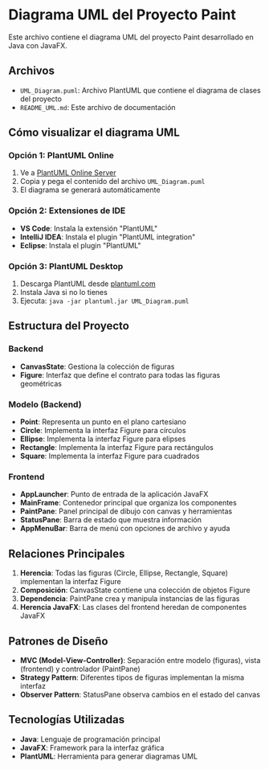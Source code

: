 # Diagrama UML del Proyecto Paint

Este archivo contiene el diagrama UML del proyecto Paint desarrollado en Java con JavaFX.

## Archivos

- `UML_Diagram.puml`: Archivo PlantUML que contiene el diagrama de clases del proyecto
- `README_UML.md`: Este archivo de documentación

## Cómo visualizar el diagrama UML

### Opción 1: PlantUML Online
1. Ve a [PlantUML Online Server](http://www.plantuml.com/plantuml/uml/)
2. Copia y pega el contenido del archivo `UML_Diagram.puml`
3. El diagrama se generará automáticamente

### Opción 2: Extensiones de IDE
- **VS Code**: Instala la extensión "PlantUML"
- **IntelliJ IDEA**: Instala el plugin "PlantUML integration"
- **Eclipse**: Instala el plugin "PlantUML"

### Opción 3: PlantUML Desktop
1. Descarga PlantUML desde [plantuml.com](https://plantuml.com/download)
2. Instala Java si no lo tienes
3. Ejecuta: `java -jar plantuml.jar UML_Diagram.puml`

## Estructura del Proyecto

### Backend
- **CanvasState**: Gestiona la colección de figuras
- **Figure**: Interfaz que define el contrato para todas las figuras geométricas

### Modelo (Backend)
- **Point**: Representa un punto en el plano cartesiano
- **Circle**: Implementa la interfaz Figure para círculos
- **Ellipse**: Implementa la interfaz Figure para elipses
- **Rectangle**: Implementa la interfaz Figure para rectángulos
- **Square**: Implementa la interfaz Figure para cuadrados

### Frontend
- **AppLauncher**: Punto de entrada de la aplicación JavaFX
- **MainFrame**: Contenedor principal que organiza los componentes
- **PaintPane**: Panel principal de dibujo con canvas y herramientas
- **StatusPane**: Barra de estado que muestra información
- **AppMenuBar**: Barra de menú con opciones de archivo y ayuda

## Relaciones Principales

1. **Herencia**: Todas las figuras (Circle, Ellipse, Rectangle, Square) implementan la interfaz Figure
2. **Composición**: CanvasState contiene una colección de objetos Figure
3. **Dependencia**: PaintPane crea y manipula instancias de las figuras
4. **Herencia JavaFX**: Las clases del frontend heredan de componentes JavaFX

## Patrones de Diseño

- **MVC (Model-View-Controller)**: Separación entre modelo (figuras), vista (frontend) y controlador (PaintPane)
- **Strategy Pattern**: Diferentes tipos de figuras implementan la misma interfaz
- **Observer Pattern**: StatusPane observa cambios en el estado del canvas

## Tecnologías Utilizadas

- **Java**: Lenguaje de programación principal
- **JavaFX**: Framework para la interfaz gráfica
- **PlantUML**: Herramienta para generar diagramas UML 
